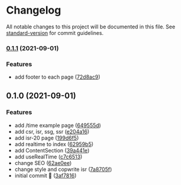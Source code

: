 # Changelog

All notable changes to this project will be documented in this file. See [standard-version](https://github.com/conventional-changelog/standard-version) for commit guidelines.

### [0.1.1](https://github.com/theodorusclarence/nextjs-csr-ssg-isr/compare/v0.1.0...v0.1.1) (2021-09-01)


### Features

* add footer to each page ([72d8ac9](https://github.com/theodorusclarence/nextjs-csr-ssg-isr/commit/72d8ac91f13a907fbd49c4ed95ce0e44ae0e5633))

## 0.1.0 (2021-09-01)


### Features

* add /time example page ([649555d](https://github.com/theodorusclarence/nextjs-csr-ssg-isr/commit/649555d20e23d2a35e98f870b1b6a77a3ee9e662))
* add csr, isr, ssg, ssr ([e204a16](https://github.com/theodorusclarence/nextjs-csr-ssg-isr/commit/e204a16847fd6879a8c52b90a599fed29390b32f))
* add isr-20 page ([199d6f5](https://github.com/theodorusclarence/nextjs-csr-ssg-isr/commit/199d6f530965a4fbe8d6bfae9ce66cf98fd3f995))
* add realtime to index ([62959b5](https://github.com/theodorusclarence/nextjs-csr-ssg-isr/commit/62959b535ecb20b0f100f2573d13c213d460cd89))
* add ContentSection ([39a441e](https://github.com/theodorusclarence/nextjs-csr-ssg-isr/commit/39a441e900eaf826087416d114f7d12e0b081878))
* add useRealTime ([c7c6513](https://github.com/theodorusclarence/nextjs-csr-ssg-isr/commit/c7c65132785dc55dfa65eb3fab7a4ab17ad0762c))
* change SEO ([62ae0ee](https://github.com/theodorusclarence/nextjs-csr-ssg-isr/commit/62ae0ee1a3485ec1cb84f667a86c1799ae24c16e))
* change style and copwrite isr ([7a8705f](https://github.com/theodorusclarence/nextjs-csr-ssg-isr/commit/7a8705ffa5387a72c209acab592580746b590db1))
* initial commit 🚀 ([3af7816](https://github.com/theodorusclarence/nextjs-csr-ssg-isr/commit/3af7816569cdacb69405ecb97987f2fa778440ed))
